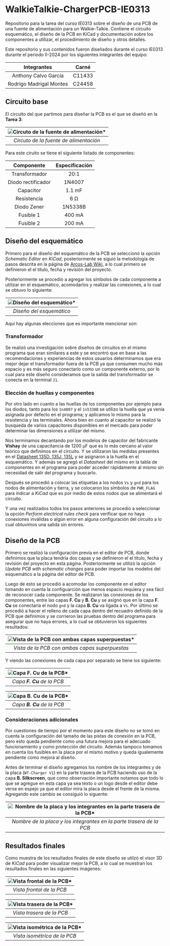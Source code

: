 # WalkieTalkie-ChargerPCB-IE0313

Repositorio para la tarea del curso IE0313 sobre el diseño de una PCB de una fuente de alimentación para un Walkie-Talkie. Contiene el circuito esquemático, el diseño de la PCB en KiCad y documentación sobre los componentes a utilizar, el procedimiento de diseño y otros detalles. 

Este repositorio y sus contenidos fueron diseñados durante el curso IE0313 durante el periodo II-2024 por los siguientes integrantes del equipo:

<div align="center">

|        **Integrantes**      | **Carné** |
|:---------------------------:|:---------:|
|    Anthony Calvo García     |   C11433  |
|   Rodrigo Madrigal Montes   |   C24458  |

</div>

## Circuito base

El circuito del que partimos para diseñar la PCB es el que se diseñó en la **Tarea 3**:

<div align="center">

| ![Circuto de la fuente de alimentación*](images/CircuitoFuenteAlimentacion.png) |
|:--:|
| *Circuto de la fuente de alimentación* |

</div>

Para este ciruito se tiene el siguiente listado de componentes:

<div align="center">

|     Componente     | Especificación |
|:------------------:|:--------------:|
|    Transformador   |      20:1      |
| Diodo rectificador |     1N4007     |
|      Capacitor     |     1.1 mF     |
|     Resistencia    |      6 Ω       |
|     Diodo Zener    |     1N5338B    |
|      Fusible 1     |     400 mA     |
|      Fusible 2     |     200 mA     |

</div>

## Diseño del esquemático 

Primero para el diseño del esquemático de la PCB se seleccionó la opción *Schematic Editor* en *KiCad*, posteriormente se siguió la metodología de pasos descrita en la página de [Arcos-Lab Wiki](https://wiki.arcoslab.org/en/tutorials/kicad/example), a lo cual primero se definieron el el título, fecha y revisión del proyecto. 

Posteriormente se procedió a agregar los símbolos de cada componente a utilizar en el esquemático, acomodarlos y realizar las conexiones, a lo cual se obtuvo lo siguiente:

<div align="center">

| ![Diseño del esquemático*](images/img1.png) |
|:--:|
| *Diseño del esquemático* |

</div>

Aquí hay algunas elecciones que es importante mencionar son:

### Transformador

Se realizó una investigación sobre diseños de circuitos en el mismo programa que eran similares a este y se encontró que en base a las recomendaciones y experiencias de estos usuarios determinamos que era mejor dejar el transformador fuera de la PCB ya que consumen mucho más espacio y es más seguro conectarlo como un componente externo, por lo cual para este diseño consideramos que la salida del transformador se conecta en la terminal `J1`. 

### Elección de huellas y componentes

Por otro lado en cuanto a las huellas de los componentes por ejemplo para los diodos, tanto para los `1n4007` y el `1n5338B` se utilizo la huella que ya venía asignada por defecto en el programa; y aplicamos lo mismo para la resistencia y las terminales. Ahora bien en cuanto al capacitor se realizó la busqueda de varios capacitores disponibles en el mercado para poder determinar las dimensiones a utilizar del mismo. 

Nos terminamos decantando por los modelos de capacitor del fabricante **Vishay** de una capacitancia de 1200 μF que es lo más cercano al valor teórico que definimos en el circuito. Y se utilizaron las medidas presentes en el [Datasheet 135D, 135J, 135L](https://www.vishay.com/docs/40024/135d-135j-135l.pdf) y se asignaron a la huella en el esquemático. Y además se agregó el *Datasheet* del mismo en la tabla de componentes en el programa para poder acceder rápidamente al mismo sin necesidad de salir del programa y buscarlo. 

Después se procedió a colocar las etiquetas a los nodos `Vs` y `gnd` para los nodos de alimentación y tierra, y se colocaron los símbolos de `PWR_FLAG` para indicar a *KiCad* que es por medio de estos nodos que se alimentará el circuito. 

Y una vez realizados todos los pasos anteriores se procedió a seleccionar la opción *Perform electrical rules check* para verificar que no haya conexiones inválidas o algún error en alguna configuración del circuito a lo cual obtuvimos una salida sin errores. 

## Diseño de la PCB

Primero se realizó la configuración previa en el editor de PCB, donde definimos que la placa tendría dos capas y se definieron el el título, fecha y revisión del proyecto en esta página. Posteriormente se utilizó la opción *Update PCB with schematic changes* para poder importar los modelos del esquemático a la página del editor de PCB.

Luego de esto se procedió a acomodar los componente en el editor tomando en cuenta la configuarción que menos espacio requiera y sea fácil de reconocer cada componente. Se realizaron las conexiones de los componentes, entre las capas **F. Cu** y **B. Cu** y se asignó que en la capa **F. Cu** se conectaría el nodo `gnd` y la capa **B. Cu** va ligada a `Vs`. Por último se procedió a hacer el relleno de cada capa dentro del recuadro definido de la PCB que definimos y se corrieron las pruebas dentro del programa para asegurar que no haya errores, a lo cual se obtuvieron los siguientes resultados:

<div align="center">

| ![Vista de la PCB con ambas capas superpuestas*](images/img4.png) |
|:--:|
| *Vista de la PCB con ambas capas superpuestas* |

</div>

Y viendo las conexiones de cada capa por separado se tiene los siguiente:

<div align="center">

| ![Capa **F. Cu** de la PCB*](images/img3.png) |
|:--:|
| *Capa **F. Cu** de la PCB* |

</div>

<div align="center">

| ![Capa **B. Cu** de la PCB*](images/img2.png) |
|:--:|
| *Capa **B. Cu** de la PCB* |

</div>

### Consideraciones adicionales

Por cuestiones de tiempo por el momento para este diseño no se tomó en cuenta la configuración del tamaño de las pistas de conexión en la PCB, pero esto queda pendiente como una futura mejora para el adecuado funcionamiento y como protección del circuito. Además tampoco tomamos en cuenta los fusibles en la placa por el mismo motivo y queda igualemente pendiente como mejora al diseño. 

Antes de terminar el diseño agregamos los nombre de los integrantes y de la placa (`WT-Charger V1`) en la parte trasera de la PCB haciendo uso de la capa **B. Silkscreen**, que como observación importante notamos que todo lo que se agregue en esta capa ya sea texto o un logo desde el editor debe verse en espejo ya que el editor mira la placa desde el frente de la misma. Agregando este cambio se consiguió lo siguente:

<div align="center">

| ![Nombre de la placa y los integrantes en la parte trasera de la PCB*](images/img7.png) |
|:--:|
| *Nombre de la placa y los integrantes en la parte trasera de la PCB* |

</div>

## Resultados finales

Como muestra de los resultados finales de este diseño se utilzó el visor 3D de *KiCad* para poder visualizar mejor la PCB, a lo cual se muestran los resultados finales en las siguientes imágenes:

<div align="center">

| ![Vista frontal de la PCB*](images/img6.png) |
|:--:|
| *Vista frontal de la PCB* |

</div>

<div align="center">

| ![Vista trasera de la PCB*](images/img8.png) |
|:--:|
| *Vista trasera de la PCB* |

</div>

<div align="center">

| ![Vista isométrica de la PCB*](images/img5.png) |
|:--:|
| *Vista isométrica de la PCB* |

</div>

